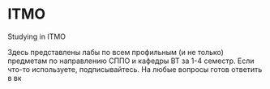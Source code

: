# ITMO
 Studying in ITMO

Здесь представлены лабы по всем профильным (и не только) предметам по направлению СППО и кафедры ВТ за 1-4 семестр. 
 Если что-то используете, подписывайтесь.
На любые вопросы готов ответить в вк
